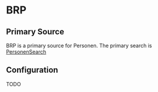 # BRP

## Primary Source

BRP is a primary source for Personen. The primary search is [PersonenSearch](../searches/personen.md#personensearch)

## Configuration

TODO